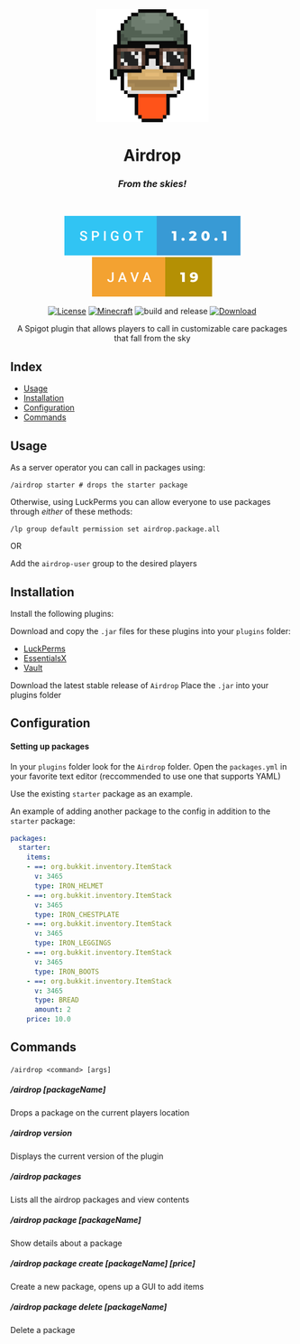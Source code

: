 <div style="text-align: center;" align="center">

<img src="readme/banner.png" height="200px" width="200px"/>

<h1>Airdrop</h1>

<h3> <i> From the skies! </i> </h3>

<br />

![Spigot SVG](readme/spigot-1.20.1.svg) ![Java SVG](readme/java-19.svg)

[![License](https://img.shields.io/badge/license-MIT-blue.svg)](LICENSE)
[![Minecraft](https://img.shields.io/badge/Minecraft-1.16+-brightgreen.svg)](https://www.minecraft.net) ![build and release](https://github.com/LukeMccon/Airdrop/actions/workflows/main.yml/badge.svg) [![Download](https://img.shields.io/badge/download-latest-brightgreen.svg)](https://github.com/LukeMccon/Airdrop/releases/latest)

A Spigot plugin that allows players to call in customizable care packages that fall from the sky

</div>

## Index

- [Usage](#usage)
- [Installation](#installation)
- [Configuration](#configuration)
- [Commands](#commands)

## Usage

As a server operator you can call in packages using:

```
/airdrop starter # drops the starter package
```

Otherwise, using LuckPerms you can allow everyone to use packages through _either_ of these methods:

```
/lp group default permission set airdrop.package.all
```

OR

Add the `airdrop-user` group to the desired players

## Installation

Install the following plugins:

Download and copy the `.jar` files for these plugins into your `plugins` folder:

- [LuckPerms](https://luckperms.net/)
- [EssentialsX](https://essentialsx.net/)
- [Vault](https://github.com/milkbowl/Vault)

Download the latest stable release of `Airdrop`
Place the `.jar` into your plugins folder

## Configuration

#### Setting up packages

In your `plugins` folder look for the `Airdrop` folder.
Open the `packages.yml` in your favorite text editor (reccommended to use one that supports YAML)

Use the existing `starter` package as an example.

An example of adding another package to the config in addition to the `starter` package:

```yaml
packages:
  starter:
    items:
    - ==: org.bukkit.inventory.ItemStack
      v: 3465
      type: IRON_HELMET
    - ==: org.bukkit.inventory.ItemStack
      v: 3465
      type: IRON_CHESTPLATE
    - ==: org.bukkit.inventory.ItemStack
      v: 3465
      type: IRON_LEGGINGS
    - ==: org.bukkit.inventory.ItemStack
      v: 3465
      type: IRON_BOOTS
    - ==: org.bukkit.inventory.ItemStack
      v: 3465
      type: BREAD
      amount: 2
    price: 10.0
```

## Commands

`/airdrop <command> [args]`

##### /airdrop [packageName]

Drops a package on the current players location

##### /airdrop version

Displays the current version of the plugin

##### /airdrop packages

Lists all the airdrop packages and view contents

##### /airdrop package [packageName]

Show details about a package

##### /airdrop package create [packageName] [price]

Create a new package, opens up a GUI to add items

##### /airdrop package delete [packageName]

Delete a package

